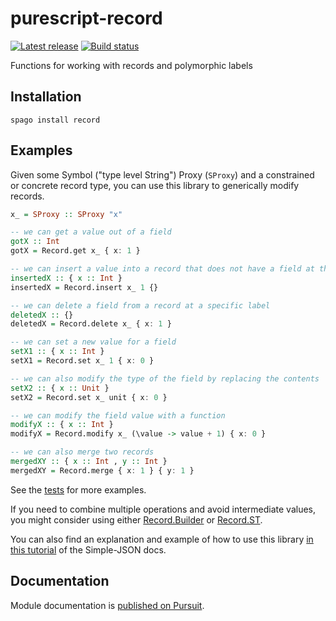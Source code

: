 # purescript-record

[![Latest release](http://img.shields.io/bower/v/purescript-record.svg)](https://github.com/purescript/purescript-record/releases)
[![Build status](https://github.com/purescript/purescript-record/workflows/CI/badge.svg?branch=master)](https://github.com/purescript/purescript-record/actions?query=workflow%3ACI+branch%3Amaster)

Functions for working with records and polymorphic labels

## Installation

```
spago install record
```

## Examples

Given some Symbol ("type level String") Proxy (`SProxy`) and a constrained or concrete record type, you can use this library to generically modify records.

```purs
x_ = SProxy :: SProxy "x"

-- we can get a value out of a field
gotX :: Int
gotX = Record.get x_ { x: 1 }

-- we can insert a value into a record that does not have a field at that label yet
insertedX :: { x :: Int }
insertedX = Record.insert x_ 1 {}

-- we can delete a field from a record at a specific label
deletedX :: {}
deletedX = Record.delete x_ { x: 1 }

-- we can set a new value for a field
setX1 :: { x :: Int }
setX1 = Record.set x_ 1 { x: 0 }

-- we can also modify the type of the field by replacing the contents
setX2 :: { x :: Unit }
setX2 = Record.set x_ unit { x: 0 }

-- we can modify the field value with a function
modifyX :: { x :: Int }
modifyX = Record.modify x_ (\value -> value + 1) { x: 0 }

-- we can also merge two records
mergedXY :: { x :: Int , y :: Int }
mergedXY = Record.merge { x: 1 } { y: 1 }
```

See the [tests](./test/Main.purs) for more examples.

If you need to combine multiple operations and avoid intermediate values, you might consider using either [Record.Builder](https://pursuit.purescript.org/packages/purescript-record/docs/Record.Builder) or [Record.ST](https://pursuit.purescript.org/packages/purescript-record/docs/Record.ST).

You can also find an explanation and example of how to use this library [in this tutorial](https://purescript-simple-json.readthedocs.io/en/latest/inferred-record-types.html) of the Simple-JSON docs.

## Documentation

Module documentation is [published on Pursuit](http://pursuit.purescript.org/packages/purescript-record).
